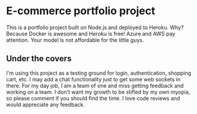 # E-commerce portfolio project

This is a portfolio project built on Node.js and deployed to Heroku. Why? Because Docker is awesome and Heroku is free! Azure and AWS pay attention. Your model is not affordable for the little guys.

## Under the covers

I'm using this project as a testing ground for login, authentication, shopping cart, etc. I may add a chat functionality just to get some web sockets in there. For my day job, I am a team of one and miss getting feedback and working on a team. I don't want my growth to be stifled by my own myopia, so please comment if you should find the time. I love code reviews and would appreciate any feedback.  
